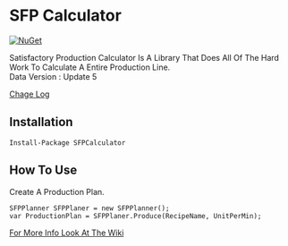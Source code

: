 ﻿# SFP Calculator

[![NuGet](https://img.shields.io/nuget/v/ExtraFunctions.svg)](https://www.nuget.org/packages/SFPCalculator/)

Satisfactory Production Calculator Is A Library That Does All Of The Hard Work To Calculate A Entire Production Line.
<br/>
Data Version : Update 5

[Chage Log](ChangeLog.md)

## Installation
```
Install-Package SFPCalculator
```

## How To Use

Create A Production Plan.

``` CSharp
SFPPlanner SFPPlaner = new SFPPlanner();
var ProductionPlan = SFPPlaner.Produce(RecipeName, UnitPerMin);
```

[For More Info Look At The Wiki](https://github.com/Tekknow1580/SFP-Calculator/wiki)
